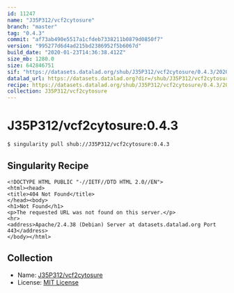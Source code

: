 ```yaml
---
id: 11247
name: "J35P312/vcf2cytosure"
branch: "master"
tag: "0.4.3"
commit: "af73ab490e5517a1cfdeb7338211b0879d0850f7"
version: "995277d6d4ad215bd2386952f5b6067d"
build_date: "2020-01-23T14:36:38.412Z"
size_mb: 1280.0
size: 642846751
sif: "https://datasets.datalad.org/shub/J35P312/vcf2cytosure/0.4.3/2020-01-23-af73ab49-995277d6/995277d6d4ad215bd2386952f5b6067d.sif"
datalad_url: https://datasets.datalad.org?dir=/shub/J35P312/vcf2cytosure/0.4.3/2020-01-23-af73ab49-995277d6/
recipe: https://datasets.datalad.org/shub/J35P312/vcf2cytosure/0.4.3/2020-01-23-af73ab49-995277d6/Singularity
collection: J35P312/vcf2cytosure
---
```


# J35P312/vcf2cytosure:0.4.3

```bash
$ singularity pull shub://J35P312/vcf2cytosure:0.4.3
```

## Singularity Recipe

```singularity
<!DOCTYPE HTML PUBLIC "-//IETF//DTD HTML 2.0//EN">
<html><head>
<title>404 Not Found</title>
</head><body>
<h1>Not Found</h1>
<p>The requested URL was not found on this server.</p>
<hr>
<address>Apache/2.4.38 (Debian) Server at datasets.datalad.org Port 443</address>
</body></html>
```

## Collection

 - Name: [J35P312/vcf2cytosure](https://github.com/J35P312/vcf2cytosure)
 - License: [MIT License](https://api.github.com/licenses/mit)

